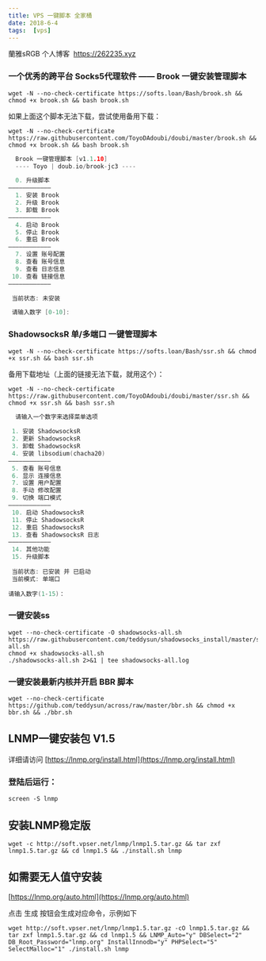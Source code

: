 ```yaml
---
title: VPS 一键脚本 全家桶
date: 2018-6-4
tags:  [vps]
---
```


蘭雅sRGB 个人博客  https://262235.xyz
	

### 一个优秀的跨平台 Socks5代理软件 —— Brook 一键安装管理脚本

	wget -N --no-check-certificate https://softs.loan/Bash/brook.sh && chmod +x brook.sh && bash brook.sh
 
如果上面这个脚本无法下载，尝试使用备用下载：

	wget -N --no-check-certificate https://raw.githubusercontent.com/ToyoDAdoubi/doubi/master/brook.sh && chmod +x brook.sh && bash brook.sh

```c
  Brook 一键管理脚本 [v1.1.10]
  ---- Toyo | doub.io/brook-jc3 ----

  0. 升级脚本
————————————
  1. 安装 Brook
  2. 升级 Brook
  3. 卸载 Brook
————————————
  4. 启动 Brook
  5. 停止 Brook
  6. 重启 Brook
————————————
  7. 设置 账号配置
  8. 查看 账号信息
  9. 查看 日志信息
 10. 查看 链接信息
————————————

 当前状态: 未安装

 请输入数字 [0-10]:
```

### ShadowsocksR 单/多端口 一键管理脚本

	wget -N --no-check-certificate https://softs.loan/Bash/ssr.sh && chmod +x ssr.sh && bash ssr.sh

备用下载地址（上面的链接无法下载，就用这个）：

	wget -N --no-check-certificate https://raw.githubusercontent.com/ToyoDAdoubi/doubi/master/ssr.sh && chmod +x ssr.sh && bash ssr.sh

```c
  请输入一个数字来选择菜单选项
 
 1. 安装 ShadowsocksR
 2. 更新 ShadowsocksR
 3. 卸载 ShadowsocksR
 4. 安装 libsodium(chacha20)
————————————
 5. 查看 账号信息
 6. 显示 连接信息
 7. 设置 用户配置
 8. 手动 修改配置
 9. 切换 端口模式
————————————
 10. 启动 ShadowsocksR
 11. 停止 ShadowsocksR
 12. 重启 ShadowsocksR
 13. 查看 ShadowsocksR 日志
————————————
 14. 其他功能
 15. 升级脚本
 
 当前状态: 已安装 并 已启动
 当前模式: 单端口
 
请输入数字(1-15)：

```

### 一键安装ss 
	wget --no-check-certificate -O shadowsocks-all.sh https://raw.githubusercontent.com/teddysun/shadowsocks_install/master/shadowsocks-all.sh
	chmod +x shadowsocks-all.sh
	./shadowsocks-all.sh 2>&1 | tee shadowsocks-all.log

### 一键安装最新内核并开启 BBR 脚本
	wget --no-check-certificate https://github.com/teddysun/across/raw/master/bbr.sh && chmod +x bbr.sh && ./bbr.sh

## LNMP一键安装包 V1.5
详细请访问 [https://lnmp.org/install.html](https://lnmp.org/install.html)

### 登陆后运行：
	screen -S lnmp
## 安装LNMP稳定版
	wget -c http://soft.vpser.net/lnmp/lnmp1.5.tar.gz && tar zxf lnmp1.5.tar.gz && cd lnmp1.5 && ./install.sh lnmp

## 如需要无人值守安装
[https://lnmp.org/auto.html](https://lnmp.org/auto.html)

点击 生成 按钮会生成对应命令，示例如下

	wget http://soft.vpser.net/lnmp/lnmp1.5.tar.gz -cO lnmp1.5.tar.gz && tar zxf lnmp1.5.tar.gz && cd lnmp1.5 && LNMP_Auto="y" DBSelect="2" DB_Root_Password="lnmp.org" InstallInnodb="y" PHPSelect="5" SelectMalloc="1" ./install.sh lnmp